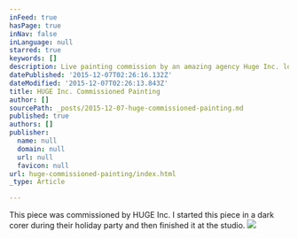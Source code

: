```yaml
---
inFeed: true
hasPage: true
inNav: false
inLanguage: null
starred: true
keywords: []
description: Live painting commission by an amazing agency Huge Inc. located here in Atlanta.
datePublished: '2015-12-07T02:26:16.132Z'
dateModified: '2015-12-07T02:26:13.843Z'
title: HUGE Inc. Commissioned Painting
author: []
sourcePath: _posts/2015-12-07-huge-commissioned-painting.md
published: true
authors: []
publisher:
  name: null
  domain: null
  url: null
  favicon: null
url: huge-commissioned-painting/index.html
_type: Article

---
```

This piece was commissioned by HUGE Inc. I started this piece in a dark corer during their holiday party and then finished it at the studio.
![](https://the-grid-user-content.s3-us-west-2.amazonaws.com/52031330-f8a3-443d-866d-c52407a3d4d0.jpg)